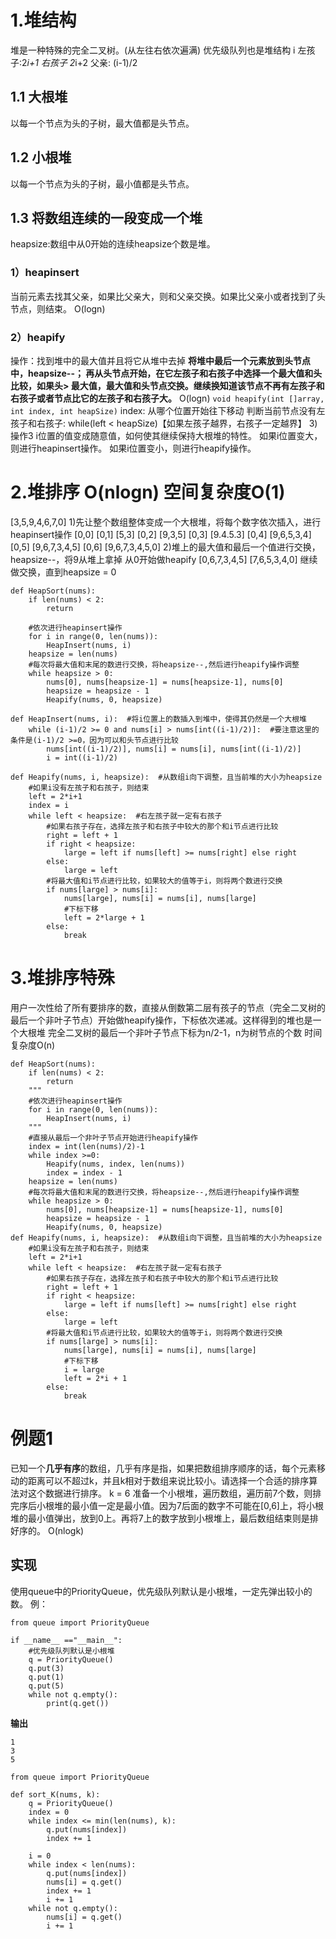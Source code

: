 # 1.堆结构
堆是一种特殊的完全二叉树。(从左往右依次遍满)
优先级队列也是堆结构
i  左孩子:2*i+1  右孩子 2*i+2 父亲: (i-1)/2
## 1.1 大根堆
以每一个节点为头的子树，最大值都是头节点。
## 1.2 小根堆
以每一个节点为头的子树，最小值都是头节点。
## 1.3 将数组连续的一段变成一个堆
heapsize:数组中从0开始的连续heapsize个数是堆。
### 1）heapinsert
当前元素去找其父亲，如果比父亲大，则和父亲交换。如果比父亲小或者找到了头节点，则结束。 O(logn)
###  2）heapify
操作：找到堆中的最大值并且将它从堆中去掉 
**将堆中最后一个元素放到头节点中，heapsize--；
再从头节点开始，在它左孩子和右孩子中选择一个最大值和头比较，如果头> 最大值，最大值和头节点交换。继续换知道该节点不再有左孩子和右孩子或者节点比它的左孩子和右孩子大。**  O(logn)
``void heapify(int []array, int index, int heapSize)``
index: 从哪个位置开始往下移动
判断当前节点没有左孩子和右孩子: while(left < heapSize)【如果左孩子越界，右孩子一定越界】
3) 操作3
i位置的值变成随意值，如何使其继续保持大根堆的特性。
如果i位置变大，则进行heapinsert操作。
如果i位置变小，则进行heapify操作。

# 2.堆排序  O(nlogn)  空间复杂度O(1)
[3,5,9,4,6,7,0]
1)先让整个数组整体变成一个大根堆，将每个数字依次插入，进行heapinsert操作
[0,0]
[0,1]  [5,3]
[0,2]  [9,3,5]
[0,3]  [9.4.5.3]
[0,4]  [9,6,5,3,4]
[0,5]  [9,6,7,3,4,5]
[0,6]  [9,6,7,3,4,5,0]
2)堆上的最大值和最后一个值进行交换，heapsize--，将9从堆上拿掉
从0开始做heapify
[0,6,7,3,4,5]
[7,6,5,3,4,0]
继续做交换，直到heapsize = 0
```
def HeapSort(nums):
    if len(nums) < 2:
        return
     
    #依次进行heapinsert操作
    for i in range(0, len(nums)):
        HeapInsert(nums, i)
    heapsize = len(nums)
    #每次将最大值和末尾的数进行交换，将heapsize--,然后进行heapify操作调整
    while heapsize > 0:
        nums[0], nums[heapsize-1] = nums[heapsize-1], nums[0]
        heapsize = heapsize - 1
        Heapify(nums, 0, heapsize)

def HeapInsert(nums, i):  #将i位置上的数插入到堆中，使得其仍然是一个大根堆
    while (i-1)/2 >= 0 and nums[i] > nums[int((i-1)/2)]:  #要注意这里的条件是(i-1)/2 >=0，因为可以和头节点进行比较
        nums[int((i-1)/2)], nums[i] = nums[i], nums[int((i-1)/2)]
        i = int((i-1)/2)

def Heapify(nums, i, heapsize):  #从数组i向下调整，且当前堆的大小为heapsize
    #如果i没有左孩子和右孩子，则结束
    left = 2*i+1
    index = i
    while left < heapsize:  #右左孩子就一定有右孩子
        #如果右孩子存在，选择左孩子和右孩子中较大的那个和i节点进行比较
        right = left + 1
        if right < heapsize:
            large = left if nums[left] >= nums[right] else right
        else:
            large = left
        #将最大值和i节点进行比较，如果较大的值等于i，则将两个数进行交换
        if nums[large] > nums[i]:
            nums[large], nums[i] = nums[i], nums[large]
            #下标下移
            left = 2*large + 1
        else:
            break
```
# 3.堆排序特殊
用户一次性给了所有要排序的数，直接从倒数第二层有孩子的节点（完全二叉树的最后一个非叶子节点）开始做heapify操作，下标依次递减。这样得到的堆也是一个大根堆
完全二叉树的最后一个非叶子节点下标为n/2-1，n为树节点的个数
时间复杂度O(n)
```
def HeapSort(nums):
    if len(nums) < 2:
        return
    """
    #依次进行heapinsert操作
    for i in range(0, len(nums)):
        HeapInsert(nums, i)
    """
    #直接从最后一个非叶子节点开始进行heapify操作
    index = int(len(nums)/2)-1
    while index >=0:
        Heapify(nums, index, len(nums))
        index = index - 1
    heapsize = len(nums)
    #每次将最大值和末尾的数进行交换，将heapsize--,然后进行heapify操作调整
    while heapsize > 0:
        nums[0], nums[heapsize-1] = nums[heapsize-1], nums[0]
        heapsize = heapsize - 1
        Heapify(nums, 0, heapsize)
def Heapify(nums, i, heapsize):  #从数组i向下调整，且当前堆的大小为heapsize
    #如果i没有左孩子和右孩子，则结束
    left = 2*i+1
    while left < heapsize:  #右左孩子就一定有右孩子
        #如果右孩子存在，选择左孩子和右孩子中较大的那个和i节点进行比较
        right = left + 1
        if right < heapsize:
            large = left if nums[left] >= nums[right] else right
        else:
            large = left
        #将最大值和i节点进行比较，如果较大的值等于i，则将两个数进行交换
        if nums[large] > nums[i]:
            nums[large], nums[i] = nums[i], nums[large]
            #下标下移
            i = large
            left = 2*i + 1
        else:
            break
```
# 例题1

已知一个**几乎有序**的数组，几乎有序是指，如果把数组排序顺序的话，每个元素移动的距离可以不超过k，并且k相对于数组来说比较小。请选择一个合适的排序算法对这个数据进行排序。
k = 6
准备一个小根堆，遍历数组，遍历前7个数，则排完序后小根堆的最小值一定是最小值。因为7后面的数字不可能在[0,6]上，将小根堆的最小值弹出，放到0上。再将7上的数字放到小根堆上，最后数组结束则是排好序的。  O(nlogk)
## 实现
使用queue中的PriorityQueue，优先级队列默认是小根堆，一定先弹出较小的数。
例：
```
from queue import PriorityQueue

if __name__ =="__main__":
    #优先级队列默认是小根堆
    q = PriorityQueue()
    q.put(3)
    q.put(1)
    q.put(5)
    while not q.empty():
        print(q.get())
```
**输出**
```
1
3
5
```
```
from queue import PriorityQueue

def sort_K(nums, k):
    q = PriorityQueue()
    index = 0
    while index <= min(len(nums), k):
        q.put(nums[index])
        index += 1

    i = 0
    while index < len(nums):
        q.put(nums[index])
        nums[i] = q.get()
        index += 1
        i += 1
    while not q.empty():
        nums[i] = q.get()
        i += 1
```
